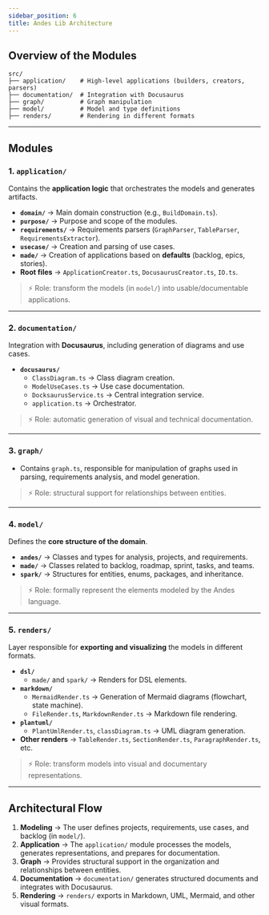 ```yaml
---
sidebar_position: 6
title: Andes Lib Architecture
---
```


## Overview of the Modules

```
src/
├── application/    # High-level applications (builders, creators, parsers)
├── documentation/  # Integration with Docusaurus
├── graph/          # Graph manipulation
├── model/          # Model and type definitions
├── renders/        # Rendering in different formats
```

---

## Modules

### 1. `application/`
Contains the **application logic** that orchestrates the models and generates artifacts.

- **`domain/`** → Main domain construction (e.g., `BuildDomain.ts`).
- **`purpose/`** → Purpose and scope of the modules.
- **`requirements/`** → Requirements parsers (`GraphParser`, `TableParser`, `RequirementsExtractor`).
- **`usecase/`** → Creation and parsing of use cases.
- **`made/`** → Creation of applications based on **defaults** (backlog, epics, stories).
- **Root files** → `ApplicationCreator.ts`, `DocusaurusCreator.ts`, `IO.ts`.

> ⚡ Role: transform the models (in `model/`) into usable/documentable applications.

---

### 2. `documentation/`
Integration with **Docusaurus**, including generation of diagrams and use cases.

- **`docusaurus/`**
  - `ClassDiagram.ts` → Class diagram creation.
  - `ModelUseCases.ts` → Use case documentation.
  - `DocksaurusService.ts` → Central integration service.
  - `application.ts` → Orchestrator.

> ⚡ Role: automatic generation of visual and technical documentation.

---

### 3. `graph/`
- Contains `graph.ts`, responsible for manipulation of graphs used in parsing, requirements analysis, and model generation.

> ⚡ Role: structural support for relationships between entities.

---

### 4. `model/`
Defines the **core structure of the domain**.

- **`andes/`** → Classes and types for analysis, projects, and requirements.
- **`made/`** → Classes related to backlog, roadmap, sprint, tasks, and teams.
- **`spark/`** → Structures for entities, enums, packages, and inheritance.

> ⚡ Role: formally represent the elements modeled by the Andes language.

---

### 5. `renders/`
Layer responsible for **exporting and visualizing** the models in different formats.

- **`dsl/`**
  - `made/` and `spark/` → Renders for DSL elements.
- **`markdown/`**
  - `MermaidRender.ts` → Generation of Mermaid diagrams (flowchart, state machine).
  - `FileRender.ts`, `MarkdownRender.ts` → Markdown file rendering.
- **`plantuml/`**
  - `PlantUmlRender.ts`, `classDiagram.ts` → UML diagram generation.
- **Other renders** → `TableRender.ts`, `SectionRender.ts`, `ParagraphRender.ts`, etc.

> ⚡ Role: transform models into visual and documentary representations.

---

## Architectural Flow

1. **Modeling** → The user defines projects, requirements, use cases, and backlog (in `model/`).
2. **Application** → The `application/` module processes the models, generates representations, and prepares for documentation.
3. **Graph** → Provides structural support in the organization and relationships between entities.
4. **Documentation** → `documentation/` generates structured documents and integrates with Docusaurus.
5. **Rendering** → `renders/` exports in Markdown, UML, Mermaid, and other visual formats.

